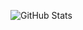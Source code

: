 ![GitHub Stats](https://github-readme-stats.vercel.app/api?username=vickey-kishore&theme=highcontrast)
